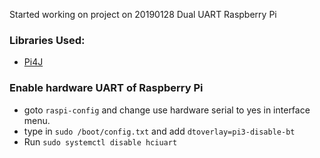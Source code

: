 Started working on project on 20190128 Dual UART Raspberry Pi 

### Libraries Used:

* [Pi4J](https://github.com/Pi4J/pi4j/)

### Enable hardware UART of Raspberry Pi
* goto `raspi-config` and change use hardware serial to yes in interface menu.
* type in `sudo /boot/config.txt` and add `dtoverlay=pi3-disable-bt`
* Run `sudo systemctl disable hciuart`